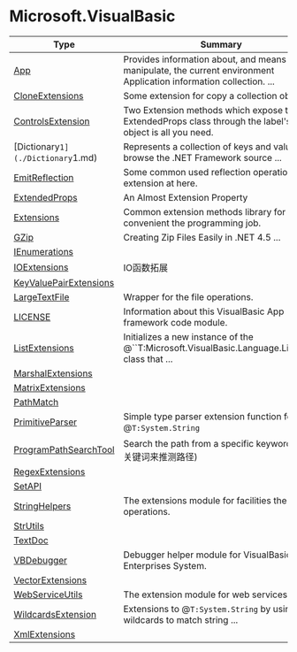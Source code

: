 ﻿
# Microsoft.VisualBasic

|Type|Summary|
|----|-------|
|[App](./App.md)|Provides information about, and means to manipulate, the current environment Application information collection. ...|
|[CloneExtensions](./CloneExtensions.md)|Some extension for copy a collection object.|
|[ControlsExtension](./ControlsExtension.md)|Two Extension methods which expose the ExtendedProps class through the label's Tag object is all you need.|
|[Dictionary`1](./Dictionary`1.md)|Represents a collection of keys and values.To browse the .NET Framework source ...|
|[EmitReflection](./EmitReflection.md)|Some common used reflection operation extension at here.|
|[ExtendedProps](./ExtendedProps.md)|An Almost Extension Property|
|[Extensions](./Extensions.md)|Common extension methods library for convenient the programming job.|
|[GZip](./GZip.md)|Creating Zip Files Easily in .NET 4.5 ...|
|[IEnumerations](./IEnumerations.md)||
|[IOExtensions](./IOExtensions.md)|IO函数拓展|
|[KeyValuePairExtensions](./KeyValuePairExtensions.md)||
|[LargeTextFile](./LargeTextFile.md)|Wrapper for the file operations.|
|[LICENSE](./LICENSE.md)|Information about this VisualBasic App framework code module.|
|[ListExtensions](./ListExtensions.md)|Initializes a new instance of the @``T:Microsoft.VisualBasic.Language.List`1```1 class that ...|
|[MarshalExtensions](./MarshalExtensions.md)||
|[MatrixExtensions](./MatrixExtensions.md)||
|[PathMatch](./PathMatch.md)||
|[PrimitiveParser](./PrimitiveParser.md)|Simple type parser extension function for @``T:System.String``|
|[ProgramPathSearchTool](./ProgramPathSearchTool.md)|Search the path from a specific keyword.(通过关键词来推测路径)|
|[RegexExtensions](./RegexExtensions.md)||
|[SetAPI](./SetAPI.md)||
|[StringHelpers](./StringHelpers.md)|The extensions module for facilities the string operations.|
|[StrUtils](./StrUtils.md)||
|[TextDoc](./TextDoc.md)||
|[VBDebugger](./VBDebugger.md)|Debugger helper module for VisualBasic Enterprises System.|
|[VectorExtensions](./VectorExtensions.md)||
|[WebServiceUtils](./WebServiceUtils.md)|The extension module for web services works.|
|[WildcardsExtension](./WildcardsExtension.md)|Extensions to @``T:System.String`` by using wildcards to match string ...|
|[XmlExtensions](./XmlExtensions.md)||

